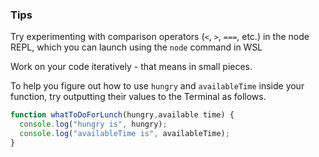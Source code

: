 ### Tips

Try experimenting with comparison operators (`<`, `>`, `===`, etc.) in the node REPL, which you can launch using the `node` command in WSL

Work on your code iteratively - that means in small pieces.

To help you figure out how to use `hungry` and `availableTime` inside your function, try outputting their values to the Terminal as follows.

```javascript
function whatToDoForLunch(hungry,available time) {
  console.log("hungry is", hungry);
  console.log("availableTime is", availableTime);
}
```